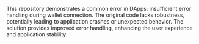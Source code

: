 This repository demonstrates a common error in DApps: insufficient error handling during wallet connection. The original code lacks robustness, potentially leading to application crashes or unexpected behavior. The solution provides improved error handling, enhancing the user experience and application stability.